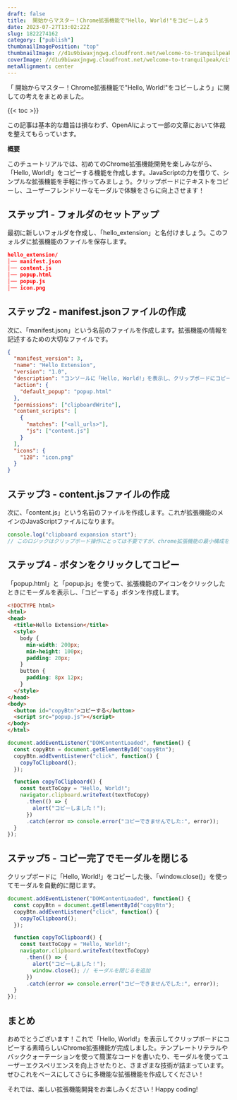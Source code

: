 ```yaml
---
draft: false
title:  開始からマスター！Chrome拡張機能で"Hello, World!"をコピーしよう
date: 2023-07-27T13:02:22Z
slug: 1822274162
category: ["publish"]
thumbnailImagePosition: "top"
thumbnailImage: //d1u9biwaxjngwg.cloudfront.net/welcome-to-tranquilpeak/city-750.jpg
coverImage: //d1u9biwaxjngwg.cloudfront.net/welcome-to-tranquilpeak/city.jpg
metaAlignment: center
---
```

「 開始からマスター！Chrome拡張機能で"Hello, World!"をコピーしよう」に関しての考えをまとめました。
<!--more-->

{{< toc >}}

この記事は基本的な趣旨は損なわず、OpenAIによって一部の文章において体裁を整えてもらっています。

**概要**

このチュートリアルでは、初めてのChrome拡張機能開発を楽しみながら、「Hello, World!」をコピーする機能を作成します。JavaScriptの力を借りて、シンプルな拡張機能を手軽に作ってみましょう。クリップボードにテキストをコピーし、ユーザーフレンドリーなモーダルで体験をさらに向上させます！

## ステップ1 - フォルダのセットアップ

最初に新しいフォルダを作成し、「hello_extension」と名付けましょう。このフォルダに拡張機能のファイルを保存します。

```json
hello_extension/
│── manifest.json
│── content.js
│── popup.html
│── popup.js
│── icon.png
```

## ステップ2 - manifest.jsonファイルの作成

次に、「manifest.json」という名前のファイルを作成します。拡張機能の情報を記述するための大切なファイルです。

```json
{
  "manifest_version": 3,
  "name": "Hello Extension",
  "version": "1.0",
  "description": "コンソールに「Hello, World!」を表示し、クリップボードにコピーする拡張機能。",
  "action": {
    "default_popup": "popup.html"
  },
  "permissions": ["clipboardWrite"],
  "content_scripts": [
    {
      "matches": ["<all_urls>"],
      "js": ["content.js"]
    }
  ],
  "icons": {
    "128": "icon.png"
  }
}
```

## ステップ3 - content.jsファイルの作成

次に、「content.js」という名前のファイルを作成します。これが拡張機能のメインのJavaScriptファイルになります。

```javascript
console.log("clipboard expansion start");
// このロジックはクリップボード操作にとっては不要ですが、chrome拡張機能の最小構成を満たすために必要です
```

## ステップ4 - ボタンをクリックしてコピー

「popup.html」と「popup.js」を使って、拡張機能のアイコンをクリックしたときにモーダルを表示し、「コピーする」ボタンを作成します。

```html
<!DOCTYPE html>
<html>
<head>
  <title>Hello Extension</title>
  <style>
    body {
      min-width: 200px;
      min-height: 100px;
      padding: 20px;
    }
    button {
      padding: 8px 12px;
    }
  </style>
</head>
<body>
  <button id="copyBtn">コピーする</button>
  <script src="popup.js"></script>
</body>
</html>
```

```javascript
document.addEventListener("DOMContentLoaded", function() {
  const copyBtn = document.getElementById("copyBtn");
  copyBtn.addEventListener("click", function() {
    copyToClipboard();
  });

  function copyToClipboard() {
    const textToCopy = "Hello, World!";
    navigator.clipboard.writeText(textToCopy)
      .then(() => {
        alert("コピーしました！");
      })
      .catch(error => console.error("コピーできませんでした:", error));
  }
});
```

## ステップ5 - コピー完了でモーダルを閉じる

クリップボードに「Hello, World!」をコピーした後、「window.close()」を使ってモーダルを自動的に閉じます。

```javascript
document.addEventListener("DOMContentLoaded", function() {
  const copyBtn = document.getElementById("copyBtn");
  copyBtn.addEventListener("click", function() {
    copyToClipboard();
  });

  function copyToClipboard() {
    const textToCopy = "Hello, World!";
    navigator.clipboard.writeText(textToCopy)
      .then(() => {
        alert("コピーしました！");
        window.close(); // モーダルを閉じるを追加
      })
      .catch(error => console.error("コピーできませんでした:", error));
  }
});
```

## まとめ

おめでとうございます！これで「Hello, World!」を表示してクリップボードにコピーする素晴らしいChrome拡張機能が完成しました。テンプレートリテラルやバッククォーテーションを使って簡潔なコードを書いたり、モーダルを使ってユーザーエクスペリエンスを向上させたりと、さまざまな技術が詰まっています。ぜひこれをベースにしてさらに多機能な拡張機能を作成してください！

それでは、楽しい拡張機能開発をお楽しみください！Happy coding!
